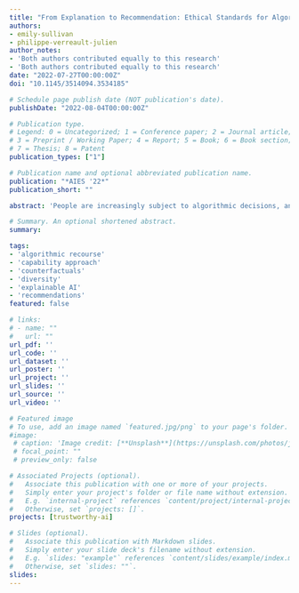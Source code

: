 ```yaml
---
title: "From Explanation to Recommendation: Ethical Standards for Algorithmic Recourse"
authors:
- emily-sullivan
- philippe-verreault-julien
author_notes:
- 'Both authors contributed equally to this research'
- 'Both authors contributed equally to this research'
date: "2022-07-27T00:00:00Z"
doi: "10.1145/3514094.3534185"

# Schedule page publish date (NOT publication's date).
publishDate: "2022-08-04T00:00:00Z"

# Publication type.
# Legend: 0 = Uncategorized; 1 = Conference paper; 2 = Journal article;
# 3 = Preprint / Working Paper; 4 = Report; 5 = Book; 6 = Book section;
# 7 = Thesis; 8 = Patent
publication_types: ["1"]

# Publication name and optional abbreviated publication name.
publication: "*AIES '22*"
publication_short: ""

abstract: 'People are increasingly subject to algorithmic decisions, and it is generally agreed that end-users should be provided an explanation or rationale for these decisions. There are different purposes that explanations can have, such as increasing user trust in the system or allowing users to contest the decision. One specific purpose that is gaining more traction is algorithmic recourse. We first propose that recourse should be viewed as a recommendation problem, not an explanation problem. Then, we argue that the capability approach provides plausible and fruitful ethical standards for recourse. We illustrate by considering the case of diversity constraints on algorithmic recourse. Finally, we discuss the significance and implications of adopting the capability approach for algorithmic recourse research.'

# Summary. An optional shortened abstract.
summary:

tags:
- 'algorithmic recourse'
- 'capability approach'
- 'counterfactuals'
- 'diversity'
- 'explainable AI'
- 'recommendations'
featured: false

# links:
# - name: ""
#   url: ""
url_pdf: ''
url_code: ''
url_dataset: ''
url_poster: ''
url_project: ''
url_slides: ''
url_source: ''
url_video: ''

# Featured image
# To use, add an image named `featured.jpg/png` to your page's folder. 
#image:
 # caption: 'Image credit: [**Unsplash**](https://unsplash.com/photos/jdD8gXaTZsc)'
 # focal_point: ""
 # preview_only: false

# Associated Projects (optional).
#   Associate this publication with one or more of your projects.
#   Simply enter your project's folder or file name without extension.
#   E.g. `internal-project` references `content/project/internal-project/index.md`.
#   Otherwise, set `projects: []`.
projects: [trustworthy-ai]

# Slides (optional).
#   Associate this publication with Markdown slides.
#   Simply enter your slide deck's filename without extension.
#   E.g. `slides: "example"` references `content/slides/example/index.md`.
#   Otherwise, set `slides: ""`.
slides:
---
```


